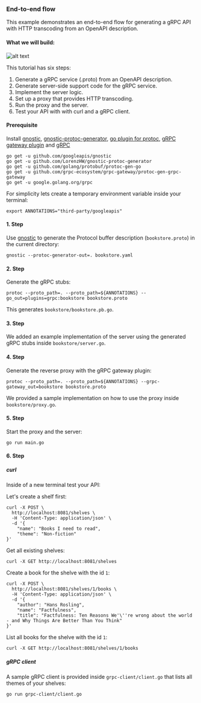 ### End-to-end flow

This example demonstrates an end-to-end flow for generating a gRPC API with HTTP transcoding from an
OpenAPI description.


#### What we will build:
![alt text](https://camo.githubusercontent.com/e75a8b46b078a3c1df0ed9966a16c24add9ccb83/68747470733a2f2f646f63732e676f6f676c652e636f6d2f64726177696e67732f642f3132687034435071724e5046686174744c5f63496f4a707446766c41716d35774c513067677149356d6b43672f7075623f773d37343926683d333730 "gRPC with Transcoding")

This tutorial has six steps:

1. Generate a gRPC service (.proto) from an OpenAPI description.
2. Generate server-side support code for the gRPC service.
3. Implement the server logic.
4. Set up a proxy that provides HTTP transcoding.
5. Run the proxy and the server.
6. Test your API with with curl and a gRPC client.

#### Prerequisite
Install [gnostic](https://github.com/googleapis/gnostic), [gnostic-protoc-generator](https://github.com/LorenzHW/gnostic-protoc-generator),
[go plugin for protoc](https://github.com/golang/protobuf/protoc-gen-go), [gRPC gateway plugin](https://github.com/grpc-ecosystem/grpc-gateway)
and [gRPC](https://grpc.io/)

    go get -u github.com/googleapis/gnostic
    go get -u github.com/LorenzHW/gnostic-protoc-generator
    go get -u github.com/golang/protobuf/protoc-gen-go
    go get -u github.com/grpc-ecosystem/grpc-gateway/protoc-gen-grpc-gateway
    go get -u google.golang.org/grpc
    
For simplicity lets create a temporary environment variable inside your terminal:
    
    export ANNOTATIONS="third-party/googleapis"

#### 1. Step

Use [gnostic](https://github.com/googleapis/gnostic) to generate the Protocol buffer 
description (`bookstore.proto`) in the current directory:

    gnostic --protoc-generator-out=. bookstore.yaml

#### 2. Step
Generate the gRPC stubs:
    
    protoc --proto_path=. --proto_path=${ANNOTATIONS} --go_out=plugins=grpc:bookstore bookstore.proto
    
 This generates `bookstore/bookstore.pb.go`.

#### 3. Step
We added an example implementation of the server using the generated gRPC stubs inside `bookstore/server.go`.
    
#### 4. Step
Generate the reverse proxy with the gRPC gateway plugin:

    protoc --proto_path=. --proto_path=${ANNOTATIONS} --grpc-gateway_out=bookstore bookstore.proto
    
We provided a sample implementation on how to use the proxy inside `bookstore/proxy.go`.

#### 5. Step
Start the proxy and the server:

    go run main.go
    
    
    
#### 6. Step

##### curl
Inside of a new terminal test your API:

Let's create a shelf first:

    curl -X POST \
      http://localhost:8081/shelves \
      -H 'Content-Type: application/json' \
      -d '{
        "name": "Books I need to read",
        "theme": "Non-fiction"
    }'
    
Get all existing shelves:

    curl -X GET http://localhost:8081/shelves
    
Create a book for the shelve with the id `1`:
    
    curl -X POST \
      http://localhost:8081/shelves/1/books \
      -H 'Content-Type: application/json' \
      -d '{
        "author": "Hans Rosling",
        "name": "Factfulness",
        "title": "Factfulness: Ten Reasons We'\''re wrong about the world - and Why Things Are Better Than You Think"
    }'
    
    
List all books for the shelve with the id `1`:

    curl -X GET http://localhost:8081/shelves/1/books
    
    
##### gRPC client

A sample gRPC client is provided inside `grpc-client/client.go` that lists all themes of your shelves:

    go run grpc-client/client.go
